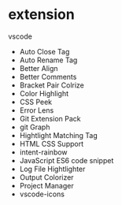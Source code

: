 # extension
vscode
 - Auto Close Tag
 - Auto Rename Tag
 - Better Align
 - Better Comments
 - Bracket Pair Colrize
 - Color Highlight
 - CSS Peek
 - Error Lens
 - Git Extension Pack
 - git Graph
 - Hightlight Matching Tag
 - HTML CSS Support
 - intent-rainbow
 - JavaScript ES6 code snippet
 - Log File Hightlighter
 - Output Colorizer
 - Project Manager
 - vscode-icons
